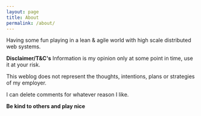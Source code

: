 ```yaml
---
layout: page
title: About
permalink: /about/
---
```


Having some fun playing in a lean & agile world with high scale distributed web systems. 

<b>Disclaimer/T&C's</b> 
Information is my opinion only at some point in time, use it at your risk.

This weblog does not represent the thoughts, intentions, plans or strategies of my employer. 

I can delete comments for whatever reason I like.

<b>Be kind to others and play nice</b>

